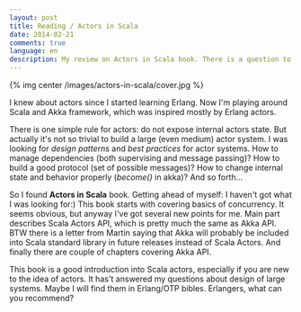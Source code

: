 ```yaml
---
layout: post
title: Reading / Actors in Scala
date: 2014-02-21
comments: true
language: en
description: My review on Actors in Scala book. There is a question to Erlang and Scala developers about design patterns of actor systems.
---
```


{% img center /images/actors-in-scala/cover.jpg %}

I knew about actors since I started learning Erlang. Now I'm playing around Scala and Akka framework, which was inspired mostly by Erlang actors.

There is one simple rule for actors: do not expose internal actors state. But actually it's not so trivial to build a large (even medium) actor system. I was looking for _design patterns_ and _best practices_ for actor systems. How to manage dependencies (both supervising and message passing)? How to build a good protocol (set of possible messages)? How to change internal state and behavior properly (_become()_ in akka)? And so forth...

So I found __Actors in Scala__ book. Getting ahead of myself: I haven't got what I was looking for:) This book starts with covering basics of concurrency. It seems obvious, but anyway I've got several new points for me. Main part describes Scala Actors API, which is pretty much the same as Akka API. BTW there is a letter from Martin saying that Akka will probably be included into Scala standard library in future releases instead of Scala Actors. And finally there are couple of chapters covering Akka API.

This book is a good introduction into Scala actors, especially if you are new to the idea of actors. It has't answered my questions about design of large systems. Maybe I will find them in Erlang/OTP bibles. Erlangers, what can you recommend?